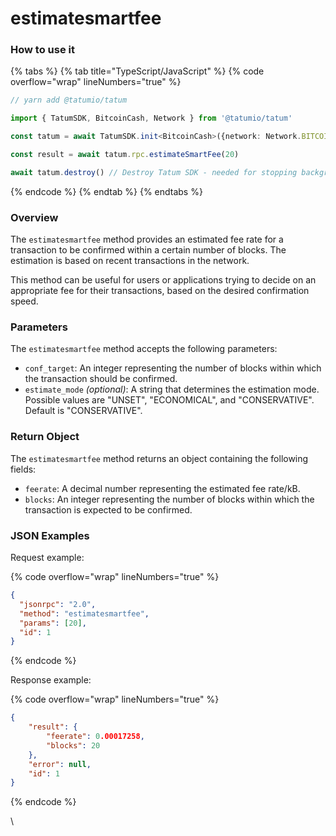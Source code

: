 # estimatesmartfee

### How to use it

{% tabs %}
{% tab title="TypeScript/JavaScript" %}
{% code overflow="wrap" lineNumbers="true" %}
```typescript
// yarn add @tatumio/tatum

import { TatumSDK, BitcoinCash, Network } from '@tatumio/tatum'

const tatum = await TatumSDK.init<BitcoinCash>({network: Network.BITCOIN_CASH})

const result = await tatum.rpc.estimateSmartFee(20)

await tatum.destroy() // Destroy Tatum SDK - needed for stopping background jobs
```
{% endcode %}
{% endtab %}
{% endtabs %}

### Overview

The `estimatesmartfee` method provides an estimated fee rate for a transaction to be confirmed within a certain number of blocks. The estimation is based on recent transactions in the network.

This method can be useful for users or applications trying to decide on an appropriate fee for their transactions, based on the desired confirmation speed.

### Parameters

The `estimatesmartfee` method accepts the following parameters:

* `conf_target`: An integer representing the number of blocks within which the transaction should be confirmed.
* `estimate_mode` _(optional)_: A string that determines the estimation mode. Possible values are "UNSET", "ECONOMICAL", and "CONSERVATIVE". Default is "CONSERVATIVE".

### Return Object

The `estimatesmartfee` method returns an object containing the following fields:

* `feerate`: A decimal number representing the estimated fee rate/kB.
* `blocks`: An integer representing the number of blocks within which the transaction is expected to be confirmed.

### JSON Examples

Request example:

{% code overflow="wrap" lineNumbers="true" %}
```json
{
  "jsonrpc": "2.0",
  "method": "estimatesmartfee",
  "params": [20],
  "id": 1
}
```
{% endcode %}

Response example:

{% code overflow="wrap" lineNumbers="true" %}
```json
{
    "result": {
        "feerate": 0.00017258,
        "blocks": 20
    },
    "error": null,
    "id": 1
}
```
{% endcode %}

\
